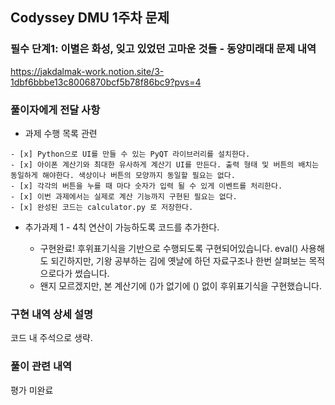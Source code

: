 ## Codyssey DMU 1주차 문제

### 필수 단계1: 이별은 화성, 잊고 있었던 고마운 것들 - 동양미래대 문제 내역

https://jakdalmak-work.notion.site/3-1dbf6bbbe13c8006870bcf5b78f86bc9?pvs=4

### 풀이자에게 전달 사항

- 과제 수행 목록 관련

```
- [x] Python으로 UI를 만들 수 있는 PyQT 라이브러리를 설치한다.
- [x] 아이폰 계산기와 최대한 유사하게 계산기 UI를 만든다. 출력 형태 및 버튼의 배치는 동일하게 해야한다. 색상이나 버튼의 모양까지 동일할 필요는 없다.
- [x] 각각의 버튼을 누를 때 마다 숫자가 입력 될 수 있게 이벤트를 처리한다.
- [x] 이번 과제에서는 실제로 계산 기능까지 구현된 필요는 없다.
- [x] 완성된 코드는 calculator.py 로 저장한다.
```

- 추가과제 1 - 4칙 연산이 가능하도록 코드를 추가한다.

  - 구현완료! 후위표기식을 기반으로 수행되도록 구현되어있습니다. eval() 사용해도 되긴하지만, 기왕 공부하는 김에 옛날에 하던 자료구조나 한번 살펴보는 목적으로다가 썼습니다.
  - 왠지 모르겠지만, 본 계산기에 ()가 없기에 () 없이 후위표기식을 구현했습니다.

### 구현 내역 상세 설명

코드 내 주석으로 생략.

### 풀이 관련 내역

평가 미완료
